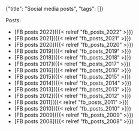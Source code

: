 {"title": "Social media posts", "tags": []}

Posts:
* [FB posts 2022]({{< relref "fb_posts_2022" >}})
* [FB posts 2021]({{< relref "fb_posts_2021" >}})
* [FB posts 2020]({{< relref "fb_posts_2020" >}})
* [FB posts 2019]({{< relref "fb_posts_2019" >}})
* [FB posts 2018]({{< relref "fb_posts_2018" >}})
* [FB posts 2017]({{< relref "fb_posts_2017" >}})
* [FB posts 2016]({{< relref "fb_posts_2016" >}})
* [FB posts 2015]({{< relref "fb_posts_2015" >}})
* [FB posts 2014]({{< relref "fb_posts_2014" >}})
* [FB posts 2013]({{< relref "fb_posts_2013" >}})
* [FB posts 2012]({{< relref "fb_posts_2012" >}})
* [FB posts 2011]({{< relref "fb_posts_2011" >}})
* [FB posts 2010]({{< relref "fb_posts_2010" >}})
* [FB posts 2009]({{< relref "fb_posts_2009" >}})
* [FB posts 2008]({{< relref "fb_posts_2008" >}})
